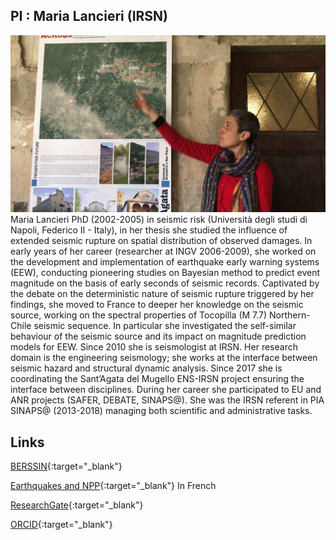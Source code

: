 ## PI : Maria Lancieri (IRSN)
![Maria](images/Maria_foto.jpg)
Maria Lancieri PhD (2002-2005) in seismic risk (Università degli studi di Napoli, Federico II - Italy), in her thesis she studied the influence of extended seismic rupture on spatial distribution of observed damages. In early years of her career (researcher at INGV 2006-2009), she worked on the development and implementation of earthquake early warning systems (EEW), conducting pioneering studies on Bayesian method to predict event magnitude on the basis of early seconds of seismic records. Captivated by the debate on the deterministic nature of seismic
 rupture triggered by her findings, she moved to France to deeper her knowledge on the seismic source, working on the spectral properties of Tocopilla (M 7.7) Northern-Chile seismic sequence. In particular she investigated the self-similar behaviour of the seismic source and its impact on magnitude prediction models for EEW. Since 2010 she is seismologist at IRSN. Her research domain is the engineering seismology; she works at the interface between seismic hazard and structural dynamic analysis. Since 2017 she is coordinating the Sant’Agata del Mugello ENS-IRSN project ensuring the interface between disciplines. During her career she participated to EU and ANR projects (SAFER, DEBATE, SINAPS@). She was the IRSN referent in PIA SINAPS@ (2013-2018) managing both scientific and administrative tasks.
 

Links
-
[BERSSIN](https://www.irsn.fr/FR/Larecherche/Organisation/equipes/environnement/Berssin/Pages/Bureau-evaluation-risques-sismiques-surete-installations.aspx#.YFj9ty1aYWo){:target="_blank"}

[Earthquakes and NPP](https://www.irsn.fr/FR/connaissances/Installations_nucleaires/La_surete_Nucleaire/risque_sismique_installations_nucleaires/Pages/sommaire.aspx#.YFj99y1aYWo){:target="_blank"} In French

[ResearchGate](https://www.researchgate.net/profile/Maria-Lancieri){:target="_blank"}

[ORCID](https://orcid.org/0000-0003-3992-5644
){:target="_blank"}


 

